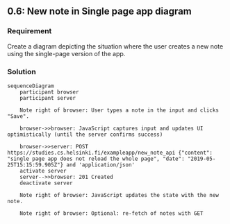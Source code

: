 ## 0.6: New note in Single page app diagram

### Requirement

Create a diagram depicting the situation where the user creates a new note using the single-page version of the app.

### Solution

```mermaid
sequenceDiagram
    participant browser
    participant server

    Note right of browser: User types a note in the input and clicks "Save".

    browser->>browser: JavaScript captures input and updates UI optimistically (until the server confirms success)

    browser->>server: POST https://studies.cs.helsinki.fi/exampleapp/new_note_api {"content": "single page app does not reload the whole page", "date": "2019-05-25T15:15:59.905Z"} and 'application/json'
    activate server
    server-->>browser: 201 Created
    deactivate server

    Note right of browser: JavaScript updates the state with the new note.

    Note right of browser: Optional: re-fetch of notes with GET
```
